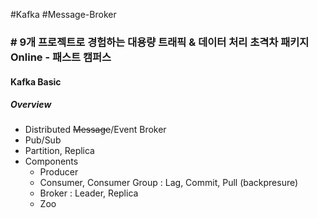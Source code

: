 #Kafka #Message-Broker

### # 9개 프로젝트로 경험하는 대용량 트래픽 & 데이터 처리 초격차 패키지 Online - 패스트 캠퍼스

#### Kafka Basic
##### Overview
* Distributed ~~Message~~/Event Broker
* Pub/Sub
* Partition, Replica
* Components
	* Producer
	* Consumer, Consumer Group : Lag, Commit, Pull (backpresure)
	* Broker : Leader, Replica
	* Zoo